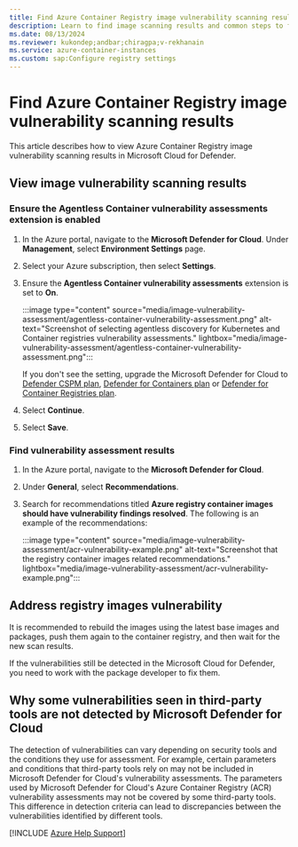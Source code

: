 ```yaml
---
title: Find Azure Container Registry image vulnerability scanning results and in Microsoft Defender for Cloud 
description: Learn to find image scanning results and common steps to fix vulnerability in Microsoft Defender for Containers 
ms.date: 08/13/2024
ms.reviewer: kukondep;andbar;chiragpa;v-rekhanain
ms.service: azure-container-instances
ms.custom: sap:Configure registry settings
---
```

# Find Azure Container Registry image vulnerability scanning results

This article describes how to view Azure Container Registry image vulnerability scanning results in Microsoft Cloud for Defender.

## View image vulnerability scanning results

### Ensure the Agentless Container vulnerability assessments extension is enabled

1. In the Azure portal, navigate to the **Microsoft Defender for Cloud**. Under **Management**, select **Environment Settings** page.
1. Select your Azure subscription, then select **Settings**.
1. Ensure the **Agentless Container vulnerability assessments** extension is set to **On**.

      :::image type="content" source="media/image-vulnerability-assessment/agentless-container-vulnerability-assessment.png" alt-text="Screenshot of selecting agentless discovery for Kubernetes and Container registries vulnerability assessments." lightbox="media/image-vulnerability-assessment/agentless-container-vulnerability-assessment.png":::

     If you don't see the setting, upgrade the Microsoft Defender for Cloud to [Defender CSPM plan](/azure/defender-for-cloud/tutorial-enable-cspm-plan), [Defender for Containers plan](/azure/defender-for-cloud/tutorial-enable-containers-azure) or [Defender for Container Registries plan](/azure/defender-for-cloud/defender-for-container-registries-introduction).
1. Select **Continue**.
1. Select **Save**.

### Find vulnerability assessment results

1. In the Azure portal, navigate to the **Microsoft Defender for Cloud**.
1. Under **General**, select **Recommendations**.
1. Search for recommendations titled **Azure registry container images should have vulnerability findings resolved**. The following is an example of the recommendations:

    :::image type="content" source="media/image-vulnerability-assessment/acr-vulnerability-example.png" alt-text="Screenshot that the registry container images related recommendations." lightbox="media/image-vulnerability-assessment/acr-vulnerability-example.png":::

## Address registry images vulnerability

It is recommended to rebuild the images using the latest base images and packages, push them again to the container registry,  and then wait for the new scan results.

If the vulnerabilities still be detected in the Microsoft Cloud for Defender, you need to work with the package developer to fix them.

## Why some vulnerabilities seen in third-party tools are not detected by Microsoft Defender for Cloud

The detection of vulnerabilities can vary depending on security tools and the conditions they use for assessment. For example, certain parameters and conditions that third-party tools rely on may not be included in Microsoft Defender for Cloud's vulnerability assessments. The parameters used by Microsoft Defender for Cloud's Azure Container Registry (ACR) vulnerability assessments may not be covered by some third-party tools. This difference in detection criteria can lead to discrepancies between the vulnerabilities identified by different tools.

[!INCLUDE [Azure Help Support](../../includes/azure-help-support.md)]
